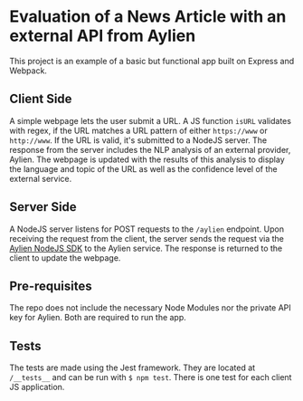 # Evaluation of a News Article with an external API from Aylien

This project is an example of a basic but functional app built on Express and Webpack.

## Client Side

A simple webpage lets the user submit a URL. A JS function `isURL` validates with regex, if the URL matches a URL pattern of either `https://www` or `http://www`. If the URL is valid, it's submitted to a NodeJS server. The response from the server includes the NLP analysis of an external provider, Aylien. The webpage is updated with the results of this analysis to display the language and topic of the URL as well as the confidence level of the external service.

## Server Side

A NodeJS server listens for POST requests to the `/aylien` endpoint. Upon receiving the request from the client, the server sends the request via the [Aylien NodeJS SDK](https://docs.aylien.com/newsapi/sdks/#javascript-node-js-sdk) to the Aylien service. The response is returned to the client to update the webpage. 

## Pre-requisites

The repo does not include the necessary Node Modules nor the private API key for Aylien. Both are required to run the app. 

## Tests

The tests are made using the Jest framework. They are located at `/__tests__` and can be run with `$ npm test`. There is one test for each client JS application.


